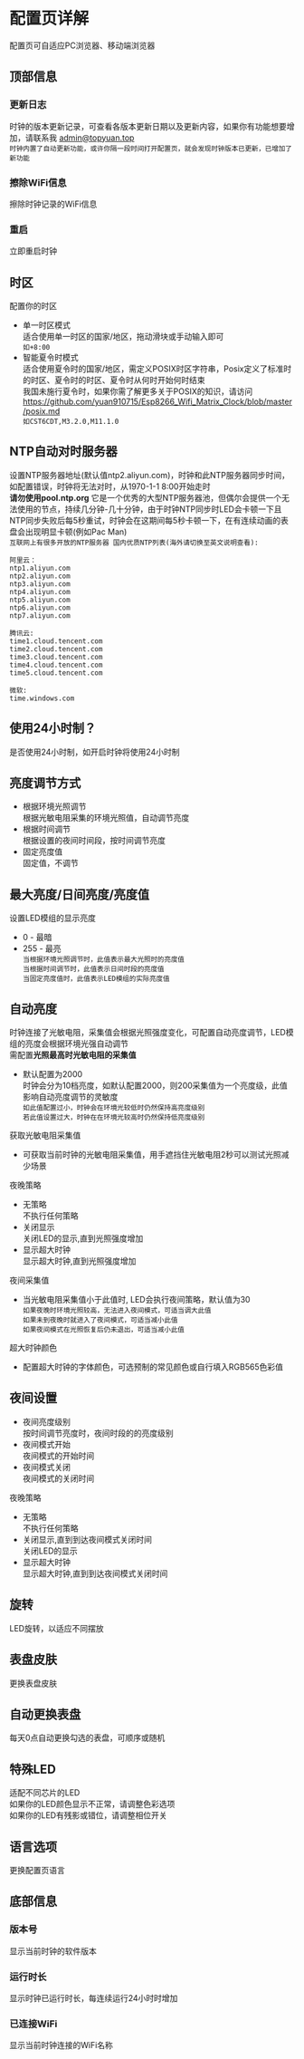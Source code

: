 # 配置页详解

配置页可自适应PC浏览器、移动端浏览器

## 顶部信息

### 更新日志
时钟的版本更新记录，可查看各版本更新日期以及更新内容，如果你有功能想要增加，请联系我 <a href="mailto:admin@topyuan.top">admin@topyuan.top</a>  
`时钟内置了自动更新功能，或许你隔一段时间打开配置页，就会发现时钟版本已更新，已增加了新功能`

### 擦除WiFi信息
擦除时钟记录的WiFi信息

### 重启
立即重启时钟

## 时区
配置你的时区  
- 单一时区模式  
适合使用单一时区的国家/地区，拖动滑块或手动输入即可  
`如+8:00`
- 智能夏令时模式  
适合使用夏令时的国家/地区，需定义POSIX时区字符串，Posix定义了标准时的时区、夏令时的时区、夏令时从何时开始何时结束  
我国未施行夏令时，如果你需了解更多关于POSIX的知识，请访问 https://github.com/yuan910715/Esp8266_Wifi_Matrix_Clock/blob/master/posix.md  
`如CST6CDT,M3.2.0,M11.1.0`  

## NTP自动对时服务器
设置NTP服务器地址(默认值ntp2.aliyun.com)，时钟和此NTP服务器同步时间，如配置错误，时钟将无法对时，从1970-1-1 8:00开始走时  
**请勿使用pool.ntp.org** 它是一个优秀的大型NTP服务器池，但偶尔会提供一个无法使用的节点，持续几分钟-几十分钟，由于时钟NTP同步时LED会卡顿一下且NTP同步失败后每5秒重试，时钟会在这期间每5秒卡顿一下，在有连续动画的表盘会出现明显卡顿(例如Pac Man)   
`互联网上有很多开放的NTP服务器 国内优质NTP列表(海外请切换至英文说明查看):`
``` 
阿里云：
ntp1.aliyun.com
ntp2.aliyun.com
ntp3.aliyun.com
ntp4.aliyun.com
ntp5.aliyun.com
ntp6.aliyun.com
ntp7.aliyun.com

腾讯云:
time1.cloud.tencent.com
time2.cloud.tencent.com
time3.cloud.tencent.com
time4.cloud.tencent.com
time5.cloud.tencent.com

微软:
time.windows.com
```

## 使用24小时制？
是否使用24小时制，如开启时钟将使用24小时制

## 亮度调节方式
- 根据环境光照调节  
根据光敏电阻采集的环境光照值，自动调节亮度
- 根据时间调节  
根据设置的夜间时间段，按时间调节亮度
- 固定亮度值  
固定值，不调节

## 最大亮度/日间亮度/亮度值
设置LED模组的显示亮度
- 0 - 最暗
- 255 - 最亮  
`当根据环境光照调节时，此值表示最大光照时的亮度值`  
`当根据时间调节时，此值表示日间时段的亮度值`  
`当固定亮度值时，此值表示LED模组的实际亮度值`  

## 自动亮度
时钟连接了光敏电阻，采集值会根据光照强度变化，可配置自动亮度调节，LED模组的亮度会根据环境光强自动调节  
需配置**光照最高时光敏电阻的采集值**  
- 默认配置为2000  
时钟会分为10档亮度，如默认配置2000，则200采集值为一个亮度级，此值影响自动亮度调节的灵敏度  
`如此值配置过小，时钟会在环境光较低时仍然保持高亮度级别`  
`若此值设置过大，时钟在在环境光较高时仍然保持低亮度级别`  

获取光敏电阻采集值  
- 可获取当前时钟的光敏电阻采集值，用手遮挡住光敏电阻2秒可以测试光照减少场景

夜晚策略  
- 无策略  
不执行任何策略
- 关闭显示  
关闭LED的显示,直到光照强度增加
- 显示超大时钟  
显示超大时钟,直到光照强度增加 

夜间采集值  
- 当光敏电阻采集值小于此值时, LED会执行夜间策略，默认值为30  
`如果夜晚时环境光照较高，无法进入夜间模式，可适当调大此值`  
`如果未到夜晚时就进入了夜间模式，可适当减小此值`  
`如果夜间模式在光照恢复后仍未退出，可适当减小此值`

超大时钟颜色  
- 配置超大时钟的字体颜色，可选预制的常见颜色或自行填入RGB565色彩值

## 夜间设置
- 夜间亮度级别  
按时间调节亮度时，夜间时段的的亮度级别
- 夜间模式开始  
夜间模式的开始时间
- 夜间模式关闭  
夜间模式的关闭时间

夜晚策略  
- 无策略  
不执行任何策略
- 关闭显示,直到到达夜间模式关闭时间  
关闭LED的显示
- 显示超大时钟  
显示超大时钟,直到到达夜间模式关闭时间 

## 旋转
LED旋转，以适应不同摆放

## 表盘皮肤
更换表盘皮肤

## 自动更换表盘
每天0点自动更换勾选的表盘，可顺序或随机

## 特殊LED
适配不同芯片的LED  
如果你的LED颜色显示不正常，请调整色彩选项  
如果你的LED有残影或错位，请调整相位开关

## 语言选项
更换配置页语言

## 底部信息

### 版本号

显示当前时钟的软件版本

### 运行时长

显示时钟已运行时长，每连续运行24小时时增加

### 已连接WiFi

显示当前时钟连接的WiFi名称